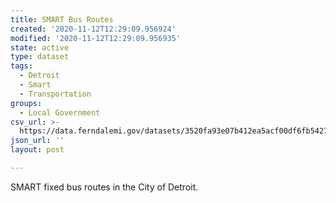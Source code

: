 ```yaml
---
title: SMART Bus Routes
created: '2020-11-12T12:29:09.956924'
modified: '2020-11-12T12:29:09.956935'
state: active
type: dataset
tags:
  - Detroit
  - Smart
  - Transportation
groups:
  - Local Government
csv_url: >-
  https://data.ferndalemi.gov/datasets/3520fa93e07b412ea5acf00df6fb5427_0.csv?outSR=%7B%22latestWkid%22%3A3857%2C%22wkid%22%3A102100%7D
json_url: ''
layout: post

---
```

SMART fixed bus routes in the City of Detroit.
